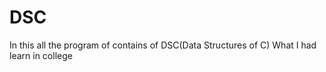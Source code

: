 # DSC
In this all the program of contains of DSC(Data Structures of C)
What I had learn in college


